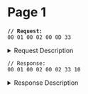 # Page 1

<pre><code><strong>// Request:
</strong>00 01 00 02 00 0D 33  
</code></pre>

<details>

<summary>Request Description</summary>

```
//00 01    U16, Transaction ID
//00 02    U16, Protocol Identifier
//00 02    U16, Length 
//32       U8, Register
```

</details>

```
// Response:
00 01 00 02 00 02 33 10
```

<details>

<summary>Response Description</summary>

```
//00 01    U16, Transaction ID
//00 02    U16, Protocol Identifier
//00 02    U16, Length 
//33       U8, Register
//10       U8, State
```

</details>
